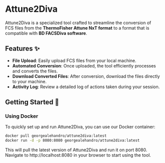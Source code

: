 # Attune2Diva

Attune2Diva is a specialized tool crafted to streamline the conversion of FCS files from the **ThermoFisher Attune NxT format** to a format that is compatible with **BD FACSDiva software**.

## Features :sparkles:

- **File Upload**: Easily upload FCS files from your local machine.
- **Automated Conversion**: Once uploaded, the tool efficiently processes and converts the files.
- **Download Converted Files**: After conversion, download the files directly to your machine.
- **Activity Log**: Review a detailed log of actions taken during your session.

## Getting Started :rocket:

### Using Docker

To quickly set up and run Attune2Diva, you can use our Docker container:

```bash
docker pull georgealehandro/attune2diva:latest
docker run -d -p 8080:8080 georgealehandro/attune2diva:latest
```
This will pull the latest version of Attune2Diva and run it on port 8080. Navigate to http://localhost:8080 in your browser to start using the tool.
